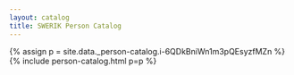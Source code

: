 ```yaml
---
layout: catalog
title: SWERIK Person Catalog
---
```

{% assign p = site.data._person-catalog.i-6QDkBniWn1m3pQEsyzfMZn %}
{% include person-catalog.html p=p %}

